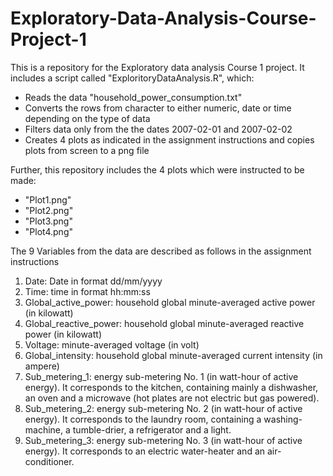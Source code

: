# Exploratory-Data-Analysis-Course-Project-1

This is a repository for the Exploratory data analysis Course 1 project. It includes a script called "ExploritoryDataAnalysis.R", which:
* Reads the data "household_power_consumption.txt"
* Converts the rows from character to either numeric, date or time depending on the type of data
* Filters data only from the the dates 2007-02-01 and 2007-02-02
* Creates 4 plots as indicated in the assignment instructions and copies plots from screen to a png file

Further, this repository includes the 4 plots which were instructed to be made:
* "Plot1.png"
* "Plot2.png"
* "Plot3.png"
* "Plot4.png"

The 9 Variables from the data are described as follows in the assignment instructions
1.  Date: Date in format dd/mm/yyyy
2. Time: time in format hh:mm:ss
3. Global_active_power: household global minute-averaged active power (in kilowatt)
4. Global_reactive_power: household global minute-averaged reactive power (in kilowatt)
5. Voltage: minute-averaged voltage (in volt)
6. Global_intensity: household global minute-averaged current intensity (in ampere)
7. Sub_metering_1: energy sub-metering No. 1 (in watt-hour of active energy). It corresponds to the kitchen, containing mainly a dishwasher, an oven and a microwave (hot plates are not electric but gas powered).
8. Sub_metering_2: energy sub-metering No. 2 (in watt-hour of active energy). It corresponds to the laundry room, containing a washing-machine, a tumble-drier, a refrigerator and a light.
9. Sub_metering_3: energy sub-metering No. 3 (in watt-hour of active energy). It corresponds to an electric water-heater and an air-conditioner.

